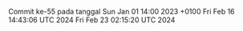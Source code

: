 Commit ke-55 pada tanggal Sun Jan 01 14:00 2023 +0100
Fri Feb 16 14:43:06 UTC 2024
Fri Feb 23 02:15:20 UTC 2024
